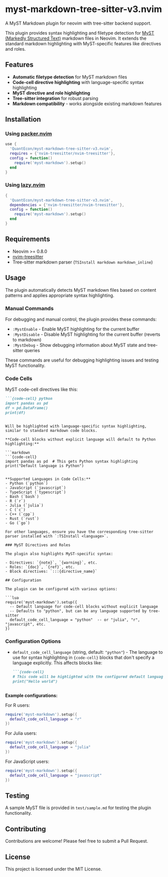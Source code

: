 # myst-markdown-tree-sitter-v3.nvim

A MyST Markdown plugin for neovim with tree-sitter backend support.

This plugin provides syntax highlighting and filetype detection for [MyST (Markedly Structured Text)](https://mystmd.org/) markdown files in Neovim. It extends the standard markdown highlighting with MyST-specific features like directives and roles.

## Features

- **Automatic filetype detection** for MyST markdown files
- **Code-cell directive highlighting** with language-specific syntax highlighting
- **MyST directive and role highlighting** 
- **Tree-sitter integration** for robust parsing
- **Markdown compatibility** - works alongside existing markdown features

## Installation

### Using [packer.nvim](https://github.com/wbthomason/packer.nvim)

```lua
use {
  'QuantEcon/myst-markdown-tree-sitter-v3.nvim',
  requires = {'nvim-treesitter/nvim-treesitter'},
  config = function()
    require('myst-markdown').setup()
  end
}
```

### Using [lazy.nvim](https://github.com/folke/lazy.nvim)

```lua
{
  'QuantEcon/myst-markdown-tree-sitter-v3.nvim',
  dependencies = {'nvim-treesitter/nvim-treesitter'},
  config = function()
    require('myst-markdown').setup()
  end
}
```

## Requirements

- Neovim >= 0.8.0
- [nvim-treesitter](https://github.com/nvim-treesitter/nvim-treesitter)
- Tree-sitter markdown parser (`TSInstall markdown markdown_inline`)

## Usage

The plugin automatically detects MyST markdown files based on content patterns and applies appropriate syntax highlighting.

### Manual Commands

For debugging and manual control, the plugin provides these commands:

- `:MystEnable` - Enable MyST highlighting for the current buffer
- `:MystDisable` - Disable MyST highlighting for the current buffer (reverts to markdown)
- `:MystDebug` - Show debugging information about MyST state and tree-sitter queries

These commands are useful for debugging highlighting issues and testing MyST functionality.

### Code Cells

MyST code-cell directives like this:

```markdown
```{code-cell} python
import pandas as pd
df = pd.DataFrame()
print(df)
```
```

Will be highlighted with language-specific syntax highlighting, similar to standard markdown code blocks.

**Code-cell blocks without explicit language will default to Python highlighting:**

```markdown
```{code-cell}
import pandas as pd  # This gets Python syntax highlighting
print("Default language is Python")
```
```

**Supported Languages in Code Cells:**
- Python (`python`)
- JavaScript (`javascript`) 
- TypeScript (`typescript`)
- Bash (`bash`)
- R (`r`)
- Julia (`julia`)
- C (`c`)
- C++ (`cpp`)
- Rust (`rust`)
- Go (`go`)

For other languages, ensure you have the corresponding tree-sitter parser installed with `:TSInstall <language>`.

### MyST Directives and Roles

The plugin also highlights MyST-specific syntax:

- Directives: `{note}`, `{warning}`, etc.
- Roles: `{doc}`, `{ref}`, etc.
- Block directives: `:::{directive_name}`

## Configuration

The plugin can be configured with various options:

```lua
require('myst-markdown').setup({
  -- Default language for code-cell blocks without explicit language
  -- Defaults to "python", but can be any language supported by tree-sitter
  default_code_cell_language = "python"  -- or "julia", "r", "javascript", etc.
})
```

### Configuration Options

- `default_code_cell_language` (string, default: `"python"`) - The language to use for syntax highlighting in `{code-cell}` blocks that don't specify a language explicitly. This affects blocks like:
  ```markdown
  ```{code-cell}
  # This code will be highlighted with the configured default language
  print("Hello world")
  ```
  ```

**Example configurations:**

For R users:
```lua
require('myst-markdown').setup({
  default_code_cell_language = "r"
})
```

For Julia users:
```lua
require('myst-markdown').setup({
  default_code_cell_language = "julia"
})
```

For JavaScript users:
```lua
require('myst-markdown').setup({
  default_code_cell_language = "javascript"
})
```

## Testing

A sample MyST file is provided in `test/sample.md` for testing the plugin functionality.

## Contributing

Contributions are welcome! Please feel free to submit a Pull Request.

## License

This project is licensed under the MIT License.
